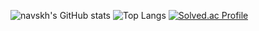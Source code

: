 ![navskh's GitHub stats](https://github-readme-stats-sigma-five.vercel.app/api?username=navskh&show_icons=true&theme=dracula)
![Top Langs](https://github-readme-stats-sigma-five.vercel.app/api/top-langs/?username=Young&layout=compact&theme=dracula)
[![Solved.ac Profile](http://mazassumnida.wtf/api/v2/generate_badge?boj=youngman2815)](https://solved.ac/youngman2815)
